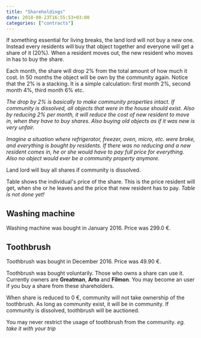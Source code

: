 ```yaml
---
title: "Shareholdings"
date: 2018-08-23T16:55:53+03:00
categories: ["contracts"]
---
```

If something essential for living breaks, the land lord will not buy a new one. Instead every residents will buy that object together and everyone will get a share of it (20%). When a resident moves out, the new resident who moves in has to buy the share.

Each month, the share will drop 2% from the total amount of how much it cost. In 50 months the object will be own by the community again. Notice that the 2% is a stacking. It is a simple calculation: first month 2%, second month 4%, third month 6% etc.

*The drop by 2% is basically to make community properties intact. If community is dissolved, all objects that were in the house should exist. Also by reducing 2% per month, it will reduce the cost of new resident to move in, when they have to buy shares. Also buying old objects as if it was new is very unfair.*

*Imagine a situation where refrigerator, freezer, oven, micro, etc. were broke, and everything is bought by residents. If there was no reducing and a new resident comes in, he or she would have to pay full price for everything. Also no object would ever be a community property anymore.*

Land lord will buy all shares if community is dissolved.

Table shows the individual's price of the share. This is the price resident will get, when she or he leaves and the price that new resident has to pay. *Table is not done yet!*

## Washing machine

Washing machine was bought in January 2016. Price was 299.0 €.

## Toothbrush
Toothbrush was bought in December 2016. Price was 49.90 €.

Toothbrush was bought voluntarily. Those who owns a share can use it. Currently owners are **Greatman**, **Arto** and **Filmon**. You may become an user if you buy a share from these shareholders.

When share is reduced to 0 €, community will not take ownership of the toothbrush. As long as community exist, it will be in community. If community is dissolved, toothbrush will be auctioned.

You may never restrict the usage of toothbrush from the community. *eg. take it with your trip*

